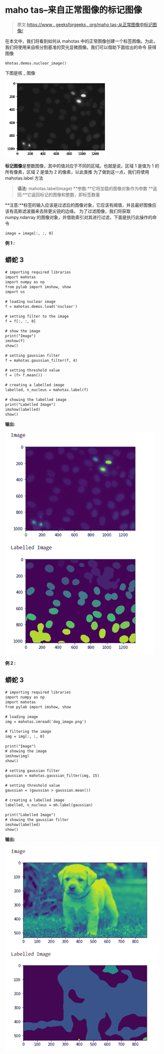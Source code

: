 # maho tas–来自正常图像的标记图像

> 原文:[https://www . geeksforgeeks . org/maho tas-从正常图像中标记图像/](https://www.geeksforgeeks.org/mahotas-labelled-image-from-the-normal-image/)

在本文中，我们将看到如何从 mahotas 中的正常图像创建一个标签图像。为此，我们将使用来自核分割基准的荧光显微图像。我们可以借助下面给出的命令
获得图像

```
mhotas.demos.nuclear_image()
```

下图是核 _ 图像

![](img/2d9f2099be91821b3aa41b61a692af29.png)

**标记图像**是整数图像，其中的值对应于不同的区域。也就是说，区域 1 是值为 1 的所有像素，区域 2 是值为 2 的像素，以此类推
为了做到这一点，我们将使用 mahotas.label 方法

> **语法:** mahotas.label(image)
> **参数:**它将加载的图像对象作为参数
> **返回:**它返回标记的图像和整数，即标签数量

**注意:**标签的输入应该是过滤后的图像对象，它应该有阈值，并且最好图像应该有高斯滤波器来去除更尖锐的边缘。
为了过滤图像，我们将获取 numpy.ndarray 的图像对象，并借助索引对其进行过滤，下面是执行此操作的命令

```
image = image[:, :, 0]
```

**例 1 :**

## 蟒蛇 3

```
# importing required libraries
import mahotas
import numpy as np
from pylab import imshow, show
import os

# loading nuclear image
f = mahotas.demos.load('nuclear')

# setting filter to the image
f = f[:, :, 0]

# show the image
print("Image")
imshow(f)
show()

# setting gaussian filter
f = mahotas.gaussian_filter(f, 4)

# setting threshold value
f = (f> f.mean())

# creating a labelled image
labelled, n_nucleus = mahotas.label(f)

# showing the labelled image
print("Labelled Image")
imshow(labelled)
show()
```

**输出:**

![](img/45b96bd4a1ffc2542fead20e6dd5dd6f.png)

**例 2 :**

## 蟒蛇 3

```
# importing required libraries
import numpy as np
import mahotas
from pylab import imshow, show

# loading image
img = mahotas.imread('dog_image.png')

# filtering the image
img = img[:, :, 0]

print("Image")
# showing the image
imshow(img)
show()

# setting gaussian filter
gaussian = mahotas.gaussian_filter(img, 15)

# setting threshold value
gaussian = (gaussian > gaussian.mean())

# creating a labelled image
labelled, n_nucleus = mh.label(gaussian)

print("Labelled Image")
# showing the gaussian filter
imshow(labelled)
show()
```

**输出:**

![](img/d6a81842ab6dcf43515976953790f51f.png)